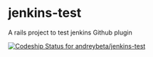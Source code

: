 jenkins-test
============

A rails project to test jenkins Github plugin

[ ![Codeship Status for andreybeta/jenkins-test](https://codeship.com/projects/caf87c10-5d22-0132-6fc7-5e25feb0ecb3/status)](https://codeship.com/projects/51007)
